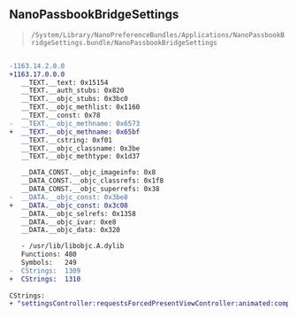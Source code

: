 ## NanoPassbookBridgeSettings

> `/System/Library/NanoPreferenceBundles/Applications/NanoPassbookBridgeSettings.bundle/NanoPassbookBridgeSettings`

```diff

-1163.14.2.0.0
+1163.17.0.0.0
   __TEXT.__text: 0x15154
   __TEXT.__auth_stubs: 0x820
   __TEXT.__objc_stubs: 0x3bc0
   __TEXT.__objc_methlist: 0x1160
   __TEXT.__const: 0x78
-  __TEXT.__objc_methname: 0x6573
+  __TEXT.__objc_methname: 0x65bf
   __TEXT.__cstring: 0xf01
   __TEXT.__objc_classname: 0x3be
   __TEXT.__objc_methtype: 0x1d37

   __DATA_CONST.__objc_imageinfo: 0x8
   __DATA_CONST.__objc_classrefs: 0x1f8
   __DATA_CONST.__objc_superrefs: 0x38
-  __DATA.__objc_const: 0x3be8
+  __DATA.__objc_const: 0x3c08
   __DATA.__objc_selrefs: 0x1358
   __DATA.__objc_ivar: 0xe8
   __DATA.__objc_data: 0x320

   - /usr/lib/libobjc.A.dylib
   Functions: 480
   Symbols:   249
-  CStrings:  1309
+  CStrings:  1310
 
CStrings:
+ "settingsController:requestsForcedPresentViewController:animated:completion:"

```
